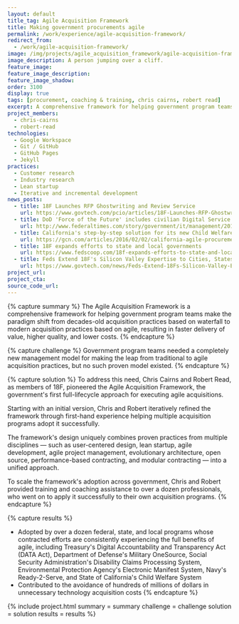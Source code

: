 ```yaml
---
layout: default
title_tag: Agile Acquisition Framework
title: Making government procurements agile
permalink: /work/experience/agile-acquisition-framework/
redirect_from:
  - /work/agile-acquisition-framework/
image: /img/projects/agile_acquisition_framework/agile-acquisition-framework.svg
image_description: A person jumping over a cliff.
feature_image:
feature_image_description:
feature_image_shadow:
order: 3100
display: true
tags: [procurement, coaching & training, chris cairns, robert read]
excerpt: A comprehensive framework for helping government program teams align acquisition practices with agile delivery practices.
project_members:
  - chris-cairns
  - robert-read
technologies:
  - Google Workspace
  - Git / GitHub
  - GitHub Pages
  - Jekyll
practices:
  - Customer research
  - Industry research
  - Lean startup
  - Iterative and incremental development
news_posts:
  - title: 18F Launches RFP Ghostwriting and Review Service
    url: https://www.govtech.com/pcio/articles/18F-Launches-RFP-Ghostwriting-and-Review-Service.html
  - title: DoD 'Force of the Future' includes civilian Digital Service team
    url: http://www.federaltimes.com/story/government/it/management/2015/09/08/force--future-digital-service/71890924/
  - title: California's step-by-step solution for its new Child Welfare System
    url: https://gcn.com/articles/2016/02/02/california-agile-procurement.aspx
  - title: 18F expands efforts to state and local governments
    url: https://www.fedscoop.com/18f-expands-efforts-to-state-and-local-governments/
  - title: Feds Extend 18F's Silicon Valley Expertise to Cities, States
    url: https://www.govtech.com/news/Feds-Extend-18Fs-Silicon-Valley-Expertise-to-Cities-States.html
project_url:
project_cta:
source_code_url:
---
```


{% capture summary %}
The Agile Acquisition Framework is a comprehensive framework for helping government
program teams make the paradigm shift from decades-old acquisition practices based on
waterfall to modern acquisition practices based on agile, resulting in faster delivery of
value, higher quality, and lower costs.
{% endcapture %}

{% capture challenge %}
Government program teams needed a completely new management model for
making the leap from traditional to agile acquisition practices, but no such
proven model existed.
{% endcapture %}

{% capture solution %}
To address this need, Chris Cairns and Robert Read, as members of 18F, pioneered
the Agile Acquisition Framework, the government's first full-lifecycle approach
for executing agile acquisitions.

Starting with an initial version, Chris and Robert iteratively refined the
framework through first-hand experience helping multiple acquisition programs
adopt it successfully.

The framework's design uniquely combines proven practices from multiple disciplines
— such as user-centered design, lean startup, agile development, agile project
management, evolutionary architecture, open source, performance-based contracting,
and modular contracting — into a unified approach.

To scale the framework's adoption across government, Chris and Robert provided
training and coaching assistance to over a dozen professionals, who went on to
apply it successfully to their own acquisition programs.
{% endcapture %}

{% capture results %}
- Adopted by over a dozen federal, state, and local programs whose contracted
  efforts are consistently experiencing the full benefits of agile, including
  Treasury's Digital Accountability and Transparency Act (DATA Act), Department of
  Defense's Military OneSource, Social Security Administration's Disability Claims
  Processing System, Environmental Protection Agency's Electronic Manifest System,
  Navy's Ready-2-Serve, and State of California's Child Welfare System
- Contributed to the avoidance of hundreds of millions of dollars in unnecessary
  technology acquisition costs
{% endcapture %}

{% include project.html
  summary = summary
  challenge = challenge
  solution = solution
  results = results
%}
